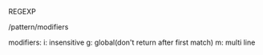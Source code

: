 
REGEXP

/pattern/modifiers

modifiers:
  i: insensitive
  g: global(don't return after first match)
  m: multi line

